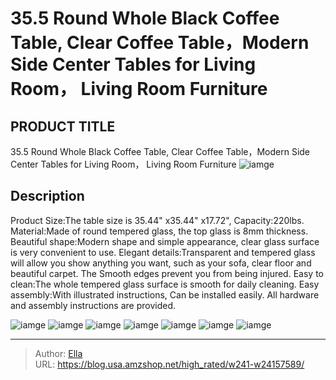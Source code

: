 # 35.5 Round Whole Black Coffee Table, Clear Coffee Table，Modern Side Center Tables for Living Room， Living Room Furniture


## PRODUCT TITLE 

35.5 Round Whole Black Coffee Table, Clear Coffee Table，Modern Side Center Tables for Living Room， Living Room Furniture
![iamge](https://b2bfiles1.gigab2b.cn/image/wkseller/135/20230115_7c53f6cbed4d2a83fa28b6e25f49d333.jpg)

## Description

Product Size:The table size is 35.44&#34; x35.44&#34; x17.72&#34;, Capacity:220lbs.
Material:Made of round tempered glass, the top glass is 8mm thickness.
Beautiful shape:Modern shape and simple appearance, clear glass surface is very convenient to use.
Elegant details:Transparent and tempered glass will allow you show anything you want, such as your sofa, clear floor and beautiful carpet. The Smooth edges prevent you from being injured.
Easy to clean:The whole tempered glass surface is smooth for daily cleaning.
Easy assembly:With illustrated instructions, Can be installed easily. All hardware and assembly instructions are provided.





![iamge](https://b2bfiles1.gigab2b.cn/image/wkseller/135/20221104_d99c1ef0fddc7aa12f8e8416ca4469fa.jpg)
![iamge](https://b2bfiles1.gigab2b.cn/image/wkseller/135/20230115_ec5dce28aa13013ef6f7e3357e2b05c7.jpg)
![iamge](https://b2bfiles1.gigab2b.cn/image/wkseller/135/20221104_d40ccde3c50744d1faac5f485018ae63.jpg)
![iamge](https://b2bfiles1.gigab2b.cn/image/wkseller/135/20221104_f59efe23b509806e73cefd0d287d31f9.jpg)
![iamge](https://b2bfiles1.gigab2b.cn/image/wkseller/135/20221104_81133de6993a3156e7f92a882e015e1e.jpg)
![iamge](https://b2bfiles1.gigab2b.cn/image/wkseller/135/20221104_37c16d43dbab9fa886f92601cf452938.jpg)
![iamge](https://b2bfiles1.gigab2b.cn/image/wkseller/135/20221104_ca5efa312a2c781417b0342464f3e464.jpg)


---

> Author: [Ella](https://blog.usa.amzshop.net/)  
> URL: https://blog.usa.amzshop.net/high_rated/w241-w24157589/  


